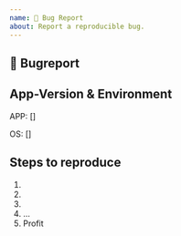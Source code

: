 ```yaml
---
name: 🐛 Bug Report
about: Report a reproducible bug.
---
```


## 🐛 Bugreport
<!-- Describe your issue in detail. Include screenshots if needed. Give us as much information as possible. -->

## App-Version & Environment
<!-- Open the Support screen of your app and paste the version info from the bottom here. -->
APP: []
<!-- Specify you OS and OS Version here. -->
OS:  []


## Steps to reproduce
1.
2.
3.
4. ...
5. Profit